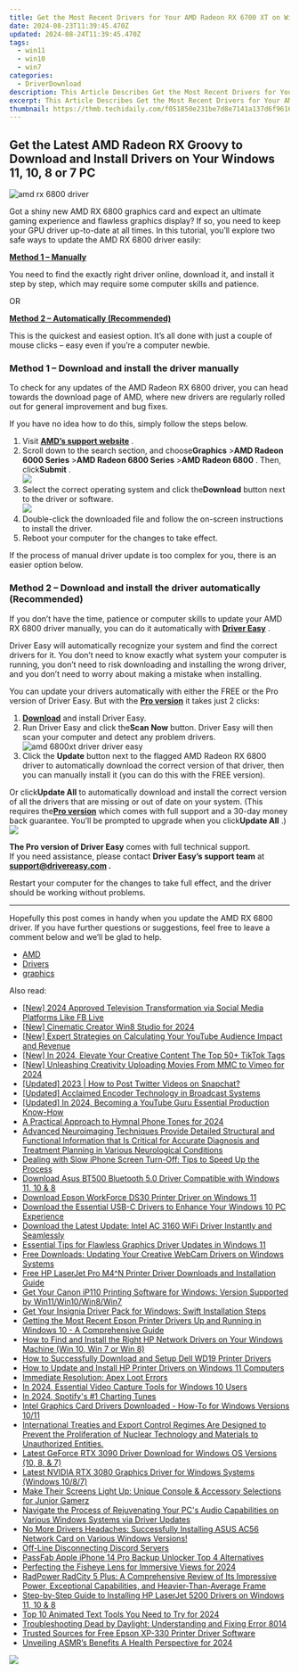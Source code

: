 ```yaml
---
title: Get the Most Recent Drivers for Your AMD Radeon RX 6700 XT on Windows 11, 10 & 7
date: 2024-08-23T11:39:45.470Z
updated: 2024-08-24T11:39:45.470Z
tags:
  - win11
  - win10
  - win7
categories:
  - DriverDownload
description: This Article Describes Get the Most Recent Drivers for Your AMD Radeon RX 6700 XT on Windows 11, 10 & 7
excerpt: This Article Describes Get the Most Recent Drivers for Your AMD Radeon RX 6700 XT on Windows 11, 10 & 7
thumbnail: https://thmb.techidaily.com/f051850e231be7d8e7141a137d6f961668fd1698700240c7348f6738ce5b4e95.jpg
---
```


## Get the Latest AMD Radeon RX Groovy to Download and Install Drivers on Your Windows 11, 10, 8 or 7 PC

![amd rx 6800 driver](https://images.drivereasy.com/wp-content/uploads/2020/12/feature-image-1.jpg)

 Got a shiny new AMD RX 6800 graphics card and expect an ultimate gaming experience and flawless graphics display? If so, you need to keep your GPU driver up-to-date at all times. In this tutorial, you’ll explore two safe ways to update the AMD RX 6800 driver easily:

**[Method 1 – Manually](https://tools.techidaily.com/drivereasy/download/)**

 You need to find the exactly right driver online, download it, and install it step by step, which may require some computer skills and patience.

OR

**[Method 2 – Automatically (Recommended)](https://www.drivereasy.com/knowledge/amd-rx-6800-driver-download-for-windows/#method2)**

 This is the quickest and easiest option. It’s all done with just a couple of mouse clicks – easy even if you’re a computer newbie.

### Method 1 – Download and install the driver manually

 To check for any updates of the AMD Radeon RX 6800 driver, you can head towards the download page of AMD, where new drivers are regularly rolled out for general improvement and bug fixes.

If you have no idea how to do this, simply follow the steps below.

1. Visit **[AMD’s support website](https://www.amd.com/en/support)**  .
2. Scroll down to the search section, and choose**Graphics** \>**AMD Radeon 6000 Series** \>**AMD Radeon 6800 Series** \>**AMD Radeon 6800** . Then, click**Submit** .  
![](https://images.drivereasy.com/wp-content/uploads/2020/12/a.jpg)
3. Select the correct operating system and click the**Download** button next to the driver or software.  
![](https://images.drivereasy.com/wp-content/uploads/2020/12/b.jpg)
4. Double-click the downloaded file and follow the on-screen instructions to install the driver.
5. Reboot your computer for the changes to take effect.

 If the process of manual driver update is too complex for you, there is an easier option below.

### Method 2 – Download and install the driver automatically (Recommended)

 If you don’t have the time, patience or computer skills to update your AMD RX 6800 driver manually, you can do it automatically with **[Driver Easy](https://tools.techidaily.com/drivereasy/download/)**  .

 Driver Easy will automatically recognize your system and find the correct drivers for it. You don’t need to know exactly what system your computer is running, you don’t need to risk downloading and installing the wrong driver, and you don’t need to worry about making a mistake when installing.

 You can update your drivers automatically with either the FREE or the Pro version of Driver Easy. But with the **[Pro version](https://tools.techidaily.com/drivereasy/download/)**  it takes just 2 clicks:

1. **[Download](https://tools.techidaily.com/drivereasy/download/)**  and install Driver Easy.
2. Run Driver Easy and click the**Scan Now** button. Driver Easy will then scan your computer and detect any problem drivers.  
![amd 6800xt driver driver easy](https://images.drivereasy.com/wp-content/uploads/2020/12/de-1.jpg)
3. Click the **Update**  button next to the flagged AMD Radeon RX 6800 driver to automatically download the correct version of that driver, then you can manually install it (you can do this with the FREE version).  

 Or click**Update All** to automatically download and install the correct version of all the drivers that are missing or out of date on your system. (This requires the[**Pro version**](https://tools.techidaily.com/drivereasy/download/) which comes with full support and a 30-day money back guarantee. You’ll be prompted to upgrade when you click**Update All** .)  
![](https://images.drivereasy.com/wp-content/uploads/2020/12/amd-6800-de-2.jpg)

**The Pro version of Driver Easy** comes with full technical support.  
 If you need assistance, please contact **Driver Easy’s support team** at **[support@drivereasy.com](https://tools.techidaily.com/drivereasy/download/) .**

 Restart your computer for the changes to take full effect, and the driver should be working without problems.

---

 Hopefully this post comes in handy when you update the AMD RX 6800 driver. If you have further questions or suggestions, feel free to leave a comment below and we’ll be glad to help.

* [AMD](https://tools.techidaily.com/drivereasy/download/)
* [Drivers](https://tools.techidaily.com/drivereasy/download/)
* [graphics](https://tools.techidaily.com/drivereasy/download/)

<ins class="adsbygoogle"
     style="display:block"
     data-ad-format="autorelaxed"
     data-ad-client="ca-pub-7571918770474297"
     data-ad-slot="1223367746"></ins>



<ins class="adsbygoogle"
     style="display:block"
     data-ad-client="ca-pub-7571918770474297"
     data-ad-slot="8358498916"
     data-ad-format="auto"
     data-full-width-responsive="true"></ins>

<span class="atpl-alsoreadstyle">Also read:</span>
<div><ul>
<li><a href="https://facebook-video-content.techidaily.com/new-2024-approved-television-transformation-via-social-media-platforms-like-fb-live/"><u>[New] 2024 Approved  Television Transformation via Social Media Platforms Like FB Live</u></a></li>
<li><a href="https://article-helps.techidaily.com/new-cinematic-creator-win8-studio-for-2024/"><u>[New] Cinematic Creator Win8 Studio for 2024</u></a></li>
<li><a href="https://youtube-lab.techidaily.com/xpert-strategies-on-calculating-your-youtube-audience-impact-and-revenue/"><u>[New] Expert Strategies on Calculating Your YouTube Audience Impact and Revenue</u></a></li>
<li><a href="https://tiktok-video-recordings.techidaily.com/new-in-2024-elevate-your-creative-content-the-top-50plus-tiktok-tags/"><u>[New] In 2024, Elevate Your Creative Content  The Top 50+ TikTok Tags</u></a></li>
<li><a href="https://vimeo-videos.techidaily.com/new-unleashing-creativity-uploading-movies-from-mmc-to-vimeo-for-2024/"><u>[New] Unleashing Creativity  Uploading Movies From MMC to Vimeo for 2024</u></a></li>
<li><a href="https://twitter-clips.techidaily.com/updated-2023-how-to-post-twitter-videos-on-snapchat/"><u>[Updated] 2023 | How to Post Twitter Videos on Snapchat?</u></a></li>
<li><a href="https://fox-info.techidaily.com/updated-acclaimed-encoder-technology-in-broadcast-systems/"><u>[Updated] Acclaimed Encoder Technology in Broadcast Systems</u></a></li>
<li><a href="https://facebook-video-share.techidaily.com/updated-in-2024-becoming-a-youtube-guru-essential-production-know-how/"><u>[Updated] In 2024, Becoming a YouTube Guru  Essential Production Know-How</u></a></li>
<li><a href="https://extra-information.techidaily.com/a-practical-approach-to-hymnal-phone-tones-for-2024/"><u>A Practical Approach to Hymnal Phone Tones for 2024</u></a></li>
<li><a href="https://win-amazing.techidaily.com/advanced-neuroimaging-techniques-provide-detailed-structural-and-functional-information-that-is-critical-for-accurate-diagnosis-and-treatment-planning-in-va309/"><u>Advanced Neuroimaging Techniques Provide Detailed Structural and Functional Information that Is Critical for Accurate Diagnosis and Treatment Planning in Various Neurological Conditions</u></a></li>
<li><a href="https://fox-that.techidaily.com/dealing-with-slow-iphone-screen-turn-off-tips-to-speed-up-the-process/"><u>Dealing with Slow iPhone Screen Turn-Off: Tips to Speed Up the Process</u></a></li>
<li><a href="https://win-amazing.techidaily.com/download-asus-bt500-bluetooth-50-driver-compatible-with-windows-11-10-and-8/"><u>Download Asus BT500 Bluetooth 5.0 Driver Compatible with Windows 11, 10 & 8</u></a></li>
<li><a href="https://win-amazing.techidaily.com/download-epson-workforce-ds30-printer-driver-on-windows-11/"><u>Download Epson WorkForce DS30 Printer Driver on Windows 11</u></a></li>
<li><a href="https://win-amazing.techidaily.com/download-the-essential-usb-c-drivers-to-enhance-your-windows-10-pc-experience/"><u>Download the Essential USB-C Drivers to Enhance Your Windows 10 PC Experience</u></a></li>
<li><a href="https://win-amazing.techidaily.com/download-the-latest-update-intel-ac-3160-wifi-driver-instantly-and-seamlessly/"><u>Download the Latest Update: Intel AC 3160 WiFi Driver Instantly and Seamlessly</u></a></li>
<li><a href="https://win-amazing.techidaily.com/essential-tips-for-flawless-graphics-driver-updates-in-windows-11/"><u>Essential Tips for Flawless Graphics Driver Updates in Windows 11</u></a></li>
<li><a href="https://win-amazing.techidaily.com/free-downloads-updating-your-creative-webcam-drivers-on-windows-systems/"><u>Free Downloads: Updating Your Creative WebCam Drivers on Windows Systems</u></a></li>
<li><a href="https://win-amazing.techidaily.com/free-hp-laserjet-pro-m4n-printer-driver-downloads-and-installation-guide/"><u>Free HP LaserJet Pro M4^N Printer Driver Downloads and Installation Guide</u></a></li>
<li><a href="https://win-amazing.techidaily.com/get-your-canon-ip110-printing-software-for-windows-version-supported-by-win11win10win8win7/"><u>Get Your Canon iP110 Printing Software for Windows: Version Supported by Win11/Win10/Win8/Win7</u></a></li>
<li><a href="https://win-amazing.techidaily.com/get-your-insignia-driver-pack-for-windows-swift-installation-steps/"><u>Get Your Insignia Driver Pack for Windows: Swift Installation Steps</u></a></li>
<li><a href="https://win-amazing.techidaily.com/getting-the-most-recent-epson-printer-drivers-up-and-running-in-windows-10-a-comprehensive-guide/"><u>Getting the Most Recent Epson Printer Drivers Up and Running in Windows 10 - A Comprehensive Guide</u></a></li>
<li><a href="https://win-amazing.techidaily.com/how-to-find-and-install-the-right-hp-network-drivers-on-your-windows-machine-win-10-win-7-or-win-8/"><u>How to Find and Install the Right HP Network Drivers on Your Windows Machine (Win 10, Win 7 or Win 8)</u></a></li>
<li><a href="https://win-amazing.techidaily.com/how-to-successfully-download-and-setup-dell-wd19-printer-drivers/"><u>How to Successfully Download and Setup Dell WD19 Printer Drivers</u></a></li>
<li><a href="https://win-amazing.techidaily.com/how-to-update-and-install-hp-printer-drivers-on-windows-11-computers/"><u>How to Update and Install HP Printer Drivers on Windows 11 Computers</u></a></li>
<li><a href="https://network-issues.techidaily.com/immediate-resolution-apex-loot-errors/"><u>Immediate Resolution: Apex Loot Errors</u></a></li>
<li><a href="https://video-screen-grab.techidaily.com/in-2024-essential-video-capture-tools-for-windows-10-users/"><u>In 2024, Essential Video Capture Tools for Windows 10 Users</u></a></li>
<li><a href="https://digital-screen-recording.techidaily.com/in-2024-spotifys-1-charting-tunes/"><u>In 2024, Spotify's #1 Charting Tunes</u></a></li>
<li><a href="https://win-amazing.techidaily.com/intel-graphics-card-drivers-downloaded-how-to-for-windows-versions-1011/"><u>Intel Graphics Card Drivers Downloaded - How-To for Windows Versions 10/11</u></a></li>
<li><a href="https://win-amazing.techidaily.com/international-treaties-and-export-control-regimes-are-designed-to-prevent-the-proliferation-of-nuclear-technology-and-materials-to-unauthorized-entities/"><u>International Treaties and Export Control Regimes Are Designed to Prevent the Proliferation of Nuclear Technology and Materials to Unauthorized Entities.</u></a></li>
<li><a href="https://win-amazing.techidaily.com/latest-geforce-rtx-3090-driver-download-for-windows-os-versions-10-8-and-7/"><u>Latest GeForce RTX 3090 Driver Download for Windows OS Versions (10, 8, & 7)</u></a></li>
<li><a href="https://win-amazing.techidaily.com/latest-nvidia-rtx-3080-graphics-driver-for-windows-systems-windows-1087/"><u>Latest NVIDIA RTX 3080 Graphics Driver for Windows Systems (Windows 10/8/7)</u></a></li>
<li><a href="https://technical-tips.techidaily.com/make-their-screens-light-up-unique-console-and-accessory-selections-for-junior-gamerz/"><u>Make Their Screens Light Up: Unique Console & Accessory Selections for Junior Gamerz</u></a></li>
<li><a href="https://win-amazing.techidaily.com/navigate-the-process-of-rejuvenating-your-pcs-audio-capabilities-on-various-windows-systems-via-driver-updates/"><u>Navigate the Process of Rejuvenating Your PC's Audio Capabilities on Various Windows Systems via Driver Updates</u></a></li>
<li><a href="https://win-amazing.techidaily.com/no-more-drivers-headaches-successfully-installing-asus-ac56-network-card-on-various-windows-versions/"><u>No More Drivers Headaches: Successfully Installing ASUS AC56 Network Card on Various Windows Versions!</u></a></li>
<li><a href="https://discord-videos.techidaily.com/off-line-disconnecting-discord-servers/"><u>Off-Line Disconnecting Discord Servers</u></a></li>
<li><a href="https://ios-unlock.techidaily.com/passfab-apple-iphone-14-pro-backup-unlocker-top-4-alternatives-by-drfone-ios/"><u>PassFab Apple iPhone 14 Pro Backup Unlocker Top 4 Alternatives</u></a></li>
<li><a href="https://extra-skills.techidaily.com/perfecting-the-fisheye-lens-for-immersive-views-for-2024/"><u>Perfecting the Fisheye Lens for Immersive Views for 2024</u></a></li>
<li><a href="https://buynow-help.techidaily.com/radpower-radcity-5-plus-a-comprehensive-review-of-its-impressive-power-exceptional-capabilities-and-heavier-than-average-frame/"><u>RadPower RadCity 5 Plus: A Comprehensive Review of Its Impressive Power, Exceptional Capabilities, and Heavier-Than-Average Frame</u></a></li>
<li><a href="https://win-amazing.techidaily.com/step-by-step-guide-to-installing-hp-laserjet-5200-drivers-on-windows-11-10-and-8/"><u>Step-by-Step Guide to Installing HP LaserJet 5200 Drivers on Windows 11, 10 & 8</u></a></li>
<li><a href="https://ai-driven-video-production.techidaily.com/top-10-animated-text-tools-you-need-to-try-for-2024/"><u>Top 10 Animated Text Tools You Need to Try for 2024</u></a></li>
<li><a href="https://win-blog.techidaily.com/troubleshooting-dead-by-daylight-understanding-and-fixing-error-8014/"><u>Troubleshooting Dead by Daylight: Understanding and Fixing Error 8014</u></a></li>
<li><a href="https://win-amazing.techidaily.com/trusted-sources-for-free-epson-xp-330-printer-driver-software/"><u>Trusted Sources for Free Epson XP-330 Printer Driver Software</u></a></li>
<li><a href="https://some-tips.techidaily.com/unveiling-asmrs-benefits-a-health-perspective-for-2024/"><u>Unveiling ASMR’s Benefits  A Health Perspective for 2024</u></a></li>
</ul></div>

<!-- affiliate ads begin -->
<a href="https://estore.macxdvd.com/order/checkout.php?PRODS=4526659&QTY=1&AFFILIATE=108875&CART=1"><img src="https://www.macxdvd.com/affiliate/new-banner/vcp-500x500.jpg" border="0"></a>
<!-- affiliate ads end -->
